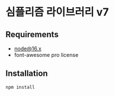 # 심플리즘 라이브러리 v7

## Requirements

* node@16.x
* font-awesome pro license

## Installation

    npm install

